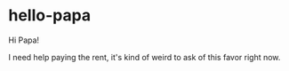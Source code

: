 # hello-papa

Hi Papa!

I need help paying the rent, it's kind of weird to ask of this favor right now. 

